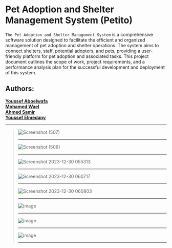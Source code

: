 # Pet Adoption and Shelter Management System (Petito)

 `The Pet Adoption and Shelter Management System` is a comprehensive software solution designed to 
 facilitate the efficient and organized management of pet adoption and shelter operations. The system 
 aims to connect shelters, staff, potential adopters, and pets, providing a user-friendly platform for pet 
 adoption and associated tasks. This project document outlines the scope of work, project requirements, 
 and a performance analysis plan for the successful development and deployment of this system.

<h2>Authors:</h2>

<strong> [Youssef Aboelwafa](https://github.com/YoussefAboelwafa)</strong> <br>
<strong> [Mohamed Wael](https://github.com/mado2002)</strong> <br>
<strong> [Ahmed Samir](https://github.com/ahmedsamir459)</strong> <br>
<strong> [Youssef Elmedany](https://github.com/yousefelmedany)</strong> <br>
<hr>

> ![Screenshot (507)](https://github.com/yousefelmedany/Pet-Adoption-and-Shelter-Management-System/assets/96186143/85b423c6-2050-4fb8-ae97-fa281ca7ddff) <hr>
> ![Screenshot (506)](https://github.com/yousefelmedany/Pet-Adoption-and-Shelter-Management-System/assets/96186143/93a084b8-b856-4e0d-8d9b-35d2192d94b6) <hr>
> ![Screenshot 2023-12-30 055313](https://github.com/yousefelmedany/Pet-Adoption-and-Shelter-Management-System/assets/96186143/f38ca222-c15b-43f7-bcd8-7c32bb072115) <hr>
> ![Screenshot 2023-12-30 060717](https://github.com/yousefelmedany/Pet-Adoption-and-Shelter-Management-System/assets/96186143/15e26764-5109-45d0-9205-8cf628cf67a4)  <hr>
> ![Screenshot 2023-12-30 060803](https://github.com/yousefelmedany/Pet-Adoption-and-Shelter-Management-System/assets/96186143/83edf0f7-f6cd-4e21-8793-85d1048d8902)  <hr>
> ![image](https://github.com/yousefelmedany/Pet-Adoption-and-Shelter-Management-System/assets/96186143/58bfff4f-4c87-443d-80de-598ecf04ce53) <hr>
> ![image](https://github.com/yousefelmedany/Pet-Adoption-and-Shelter-Management-System/assets/96186143/c1e7c24e-3855-4e6d-ac3e-c185fd712530) <hr>
> ![image](https://github.com/yousefelmedany/Pet-Adoption-and-Shelter-Management-System/assets/96186143/eb4fbd5e-ae1d-4262-a4e8-5239d325f64e) <hr>
